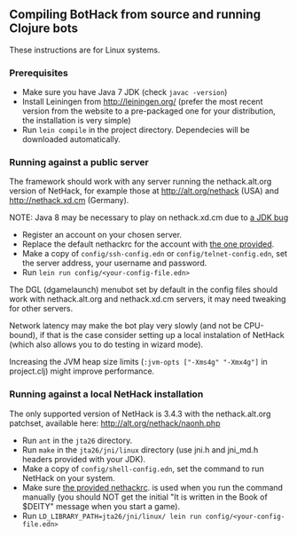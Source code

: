## Compiling BotHack from source and running Clojure bots

These instructions are for Linux systems.

### Prerequisites

* Make sure you have Java 7 JDK (check `javac -version`)
* Install Leiningen from http://leiningen.org/ (prefer the most recent version from the website to a pre-packaged one for your distribution, the installation is very simple)
* Run `lein compile` in the project directory.  Dependecies will be downloaded automatically.

### Running against a public server

The framework should work with any server running the nethack.alt.org version of NetHack, for example those at http://alt.org/nethack (USA) and http://nethack.xd.cm (Germany).

NOTE: Java 8 may be necessary to play on nethack.xd.cm due to [a JDK bug](http://bugs.java.com/bugdatabase/view_bug.do?bug_id=6521495)

* Register an account on your chosen server.
* Replace the default nethackrc for the account with [the one provided](https://github.com/krajj7/BotHack/blob/master/bothack.nethackrc).
* Make a copy of `config/ssh-config.edn` or `config/telnet-config.edn`, set the server address, your username and password.
* Run `lein run config/<your-config-file.edn>`

The DGL (dgamelaunch) menubot set by default in the config files should work with nethack.alt.org and nethack.xd.cm servers, it may need tweaking for other servers.

Network latency may make the bot play very slowly (and not be CPU-bound), if that is the case consider setting up a local instalation of NetHack (which also allows you to do testing in wizard mode).

Increasing the JVM heap size limits (`:jvm-opts ["-Xms4g" "-Xmx4g"]` in project.clj) might improve performance.

### Running against a local NetHack installation

The only supported version of NetHack is 3.4.3 with the nethack.alt.org patchset, available here: http://alt.org/nethack/naonh.php

* Run `ant` in the `jta26` directory.
* Run `make` in the `jta26/jni/linux` directory (use jni.h and jni\_md.h headers provided with your JDK).
* Make a copy of `config/shell-config.edn`, set the command to run NetHack on your system.
* Make sure [the provided nethackrc](https://github.com/krajj7/BotHack/blob/master/bothack.nethackrc). is used when you run the command manually (you should NOT get the initial "It is written in the Book of $DEITY" message when you start a game).
* Run `LD_LIBRARY_PATH=jta26/jni/linux/ lein run config/<your-config-file.edn>`
